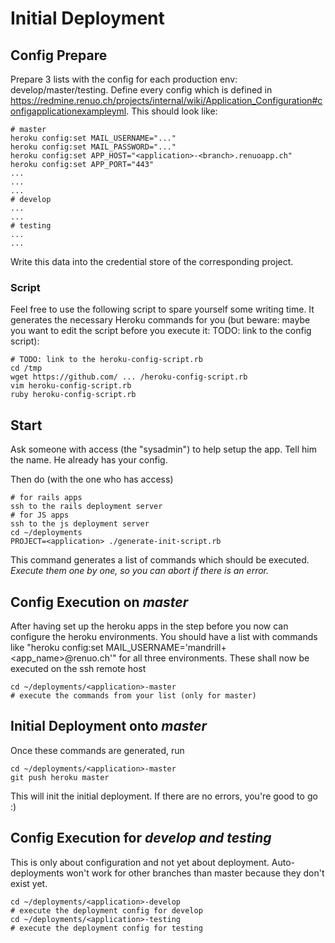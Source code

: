 # Initial Deployment

## Config Prepare

Prepare 3 lists with the config for each production env: develop/master/testing. Define every config which is defined in https://redmine.renuo.ch/projects/internal/wiki/Application_Configuration#configapplicationexampleyml. This should look like:

```
# master
heroku config:set MAIL_USERNAME="..."
heroku config:set MAIL_PASSWORD="..."
heroku config:set APP_HOST="<application>-<branch>.renuoapp.ch"
heroku config:set APP_PORT="443"
...
...
...
# develop
...
...
# testing
...
...
```

Write this data into the credential store of the corresponding project.

### Script

Feel free to use the following script to spare yourself some writing time. It generates the necessary Heroku commands for you (but beware: maybe you want to edit the script before you execute it: TODO: link to the config script):

```
# TODO: link to the heroku-config-script.rb
cd /tmp
wget https://github.com/ ... /heroku-config-script.rb
vim heroku-config-script.rb
ruby heroku-config-script.rb
```

## Start

Ask someone with access (the "sysadmin") to help setup the app. Tell him the <application> name. He already has your config.

Then do (with the one who has access)

```
# for rails apps
ssh to the rails deployment server
# for JS apps
ssh to the js deployment server
cd ~/deployments
PROJECT=<application> ./generate-init-script.rb
```

This command generates a list of commands which should be executed. *Execute them one by one, so you can abort if there is an error.*

## Config Execution on *master*

After having set up the heroku apps in the step before you now can configure the heroku environments. You should have a list with commands like "heroku config:set MAIL_USERNAME='mandrill+<app_name>@renuo.ch'" for all three environments. These shall now be executed on the ssh remote host

```
cd ~/deployments/<application>-master
# execute the commands from your list (only for master)
```

## Initial Deployment onto *master*

Once these commands are generated, run

```
cd ~/deployments/<application>-master
git push heroku master
```

This will init the initial deployment. If there are no errors, you're good to go :)

## Config Execution for *develop and testing*

This is only about configuration and not yet about deployment. Auto-deployments won't work for other branches than master because they don't exist yet.

```
cd ~/deployments/<application>-develop
# execute the deployment config for develop
cd ~/deployments/<application>-testing
# execute the deployment config for testing
```